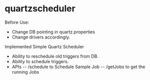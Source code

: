 # quartzscheduler

Before Use:
- Change DB pointing in quartz.properties
- Change drivers accordingly.

Implemented Simple Quartz Scheduler
- Ability to reschedule old triggers from DB.
- Ability to schedule triggers.
- APIs
-- /schedule to Schedule Sample Job
-- /getJobs to get the running Jobs
